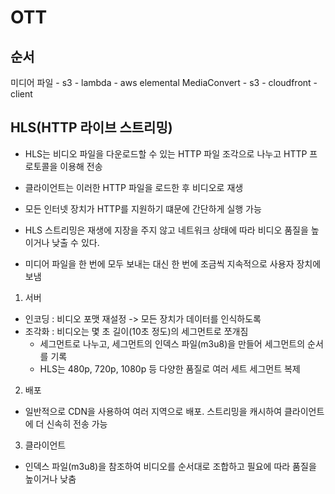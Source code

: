 # OTT

## 순서

미디어 파일 - s3 - lambda - aws elemental MediaConvert - s3 - cloudfront - client

## HLS(HTTP 라이브 스트리밍)

- HLS는 비디오 파일을 다운로드할 수 있는 HTTP 파일 조각으로 나누고 HTTP 프로토콜을 이용해 전송
- 클라이언트는 이러한 HTTP 파일을 로드한 후 비디오로 재생
- 모든 인터넷 장치가 HTTP를 지원하기 떄문에 간단하게 실행 가능
- HLS 스트리밍은 재생에 지장을 주지 않고 네트워크 상태에 따라 비디오 품질을 높이거나 낮출 수 있다.

- 미디어 파일을 한 번에 모두 보내는 대신 한 번에 조금씩 지속적으로 사용자 장치에 보냄

1. 서버

- 인코딩 : 비디오 포맷 재설정 -> 모든 장치가 데이터를 인식하도록
- 조각화 : 비디오는 몇 초 길이(10초 정도)의 세그먼트로 쪼개짐
  - 세그먼트로 나누고, 세그먼트의 인덱스 파일(m3u8)을 만들어 세그먼트의 순서를 기록
  - HLS는 480p, 720p, 1080p 등 다양한 품질로 여러 세트 세그먼트 복제

2. 배포

- 일반적으로 CDN을 사용하여 여러 지역으로 배포. 스트리밍을 캐시하여 클라이언트에 더 신속히 전송 가능

3. 클라이언트

- 인덱스 파일(m3u8)을 참조하여 비디오를 순서대로 조합하고 필요에 따라 품질을 높이거나 낮춤
